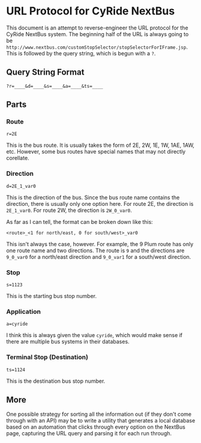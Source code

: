 # URL Protocol for CyRide NextBus

This document is an attempt to reverse-engineer the URL protocol
for the CyRide NextBus system. The beginning half of the URL is
always going to be
`http://www.nextbus.com/customStopSelector/stopSelectorForIFrame.jsp`.
This is followed by the query string, which is begun with a `?`.

## Query String Format

`?r=____&d=____&s=____&a=____&ts=____`

## Parts

### Route

`r=2E`

This is the bus route. It is usually takes the form of 2E, 2W,
1E, 1W, 1AE, 1AW, etc. However, some bus routes have special
names that may not directly corellate.

### Direction

`d=2E_1_var0`

This is the direction of the bus. Since the bus route name contains
the direction, there is usually only one option here. For route 2E,
the direction is `2E_1_var0`. For route 2W, the direction is
`2W_0_var0`.

As far as I can tell, the format can be broken down like this:

`<route>_<1 for north/east, 0 for south/west>_var0`

This isn't always the case, however. For example, the 9 Plum route
has only one route name and two directions. The route is `9` and
the directions are `9_0_var0` for a north/east direction and
`9_0_var1` for a south/west direction.

### Stop

`s=1123`

This is the starting bus stop number.

### Application

`a=cyride`

I think this is always given the value `cyride`, which would make
sense if there are multiple bus systems in their databases.

### Terminal Stop (Destination)

`ts=1124`

This is the destination bus stop number.

## More

One possible strategy for sorting all the information out (if they
don't come through with an API) may be to write a utility that
generates a local database based on an automation that clicks through
every option on the NextBus page, capturing the URL query and parsing
it for each run through.
